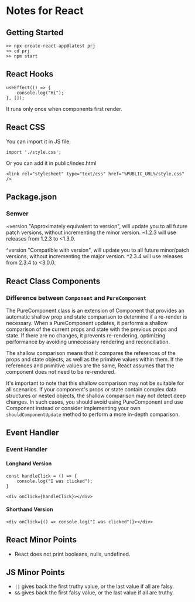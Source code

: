 # Notes for React

## Getting Started
```
>> npx create-react-app@latest prj
>> cd prj
>> npm start
```

## React Hooks
```
useEffect(() => {
    console.log("Hi");
}, []);
```
It runs only once when components first render.

## React CSS
You can import it in JS file:
```
import './style.css';
```
Or you can add it in public/index.html
```
<link rel="stylesheet" type="text/css" href="%PUBLIC_URL%/style.css" />
```

## Package.json
### Semver
~version "Approximately equivalent to version", will update you to all future patch versions, without incrementing the minor version. ~1.2.3 will use releases from 1.2.3 to <1.3.0.

^version "Compatible with version", will update you to all future minor/patch versions, without incrementing the major version. ^2.3.4 will use releases from 2.3.4 to <3.0.0.

## React Class Components
### Difference between `Component` and `PureComponent`
The PureComponent class is an extension of Component that provides an automatic shallow prop and state comparison to determine if a re-render is necessary. When a PureComponent updates, it performs a shallow comparison of the current props and state with the previous props and state. If there are no changes, it prevents re-rendering, optimizing performance by avoiding unnecessary rendering and reconciliation.

The shallow comparison means that it compares the references of the props and state objects, as well as the primitive values within them. If the references and primitive values are the same, React assumes that the component does not need to be re-rendered.

It's important to note that this shallow comparison may not be suitable for all scenarios. If your component's props or state contain complex data structures or nested objects, the shallow comparison may not detect deep changes. In such cases, you should avoid using PureComponent and use Component instead or consider implementing your own `shouldComponentUpdate` method to perform a more in-depth comparison.

## Event Handler
### Event Handler
#### Longhand Version
```
const handleClick = () => {
    console.log("I was clicked");
}

<div onClick={handleClick}></div>
```

#### Shorthand Version
```
<div onClick={() => console.log("I was clicked")}></div>
```

## React Minor Points
- React does not print booleans, nulls, undefined.

## JS Minor Points
- `||` gives back the first truthy value, or the last value if all are falsy.
- `&&` gives back the first falsy value, or the last value if all are truthy.
